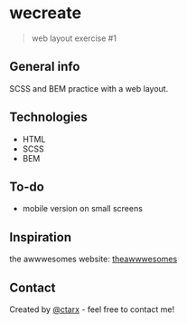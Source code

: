 # wecreate
> web layout exercise #1

## General info
SCSS and BEM practice with a web layout.

## Technologies
* HTML
* SCSS
* BEM

## To-do
* mobile version on small screens 

## Inspiration
the awwwesomes website: [theawwwesomes](https://theawwwesomes.org/)

## Contact
Created by [@ctarx](https://twitter.com/ctarx) - feel free to contact me!
